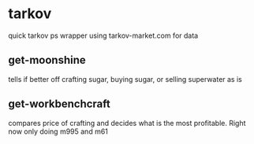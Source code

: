 # tarkov
quick tarkov ps wrapper using tarkov-market.com for data


## get-moonshine
tells if better off crafting sugar, buying sugar, or selling superwater as is

## get-workbenchcraft

compares price of crafting and decides what is the most profitable.  Right now only doing m995 and m61
